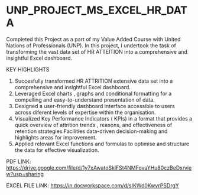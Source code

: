 # UNP_PROJECT_MS_EXCEL_HR_DATA

Completed this Project as a part of my Value Added Course with United Nations of Professionals (UNP). In this project, I undertook the task of transforming the vast data set of HR ATTEITION into a comprehensive and insightful Excel dashboard. 

KEY HIGHLIGHTS
1. Succesfully transformed HR ATTRITION extensive data set into a comprehensive and insightful Excel dashboard.
2. Leveraged Excel charts , graphs and conditional formatting for a compelling and easy-to-understand presentation of data.
3. Designed a user-friendly dashboard interface accessible to users across diferent levels of expertise within the organisation.
4. Visualized Key Performance Indicators ( KPIs) in a format that provides a quick overview of attrition trends , reasons, and effectiveness of retention strategies.Facilities data-driven decision-making and highlights areas for improvement.
5. Applied relevant Excel functions and formulas to optimise and structure the data for effective visualization.
     
PDF LINK: https://drive.google.com/file/d/1y7xAwatoSklFSt4NMFovaYHu80czBeDx/view?usp=sharing

EXCEL FILE LINK: https://in.docworkspace.com/d/sIKWd0KwvrPSDrgY
